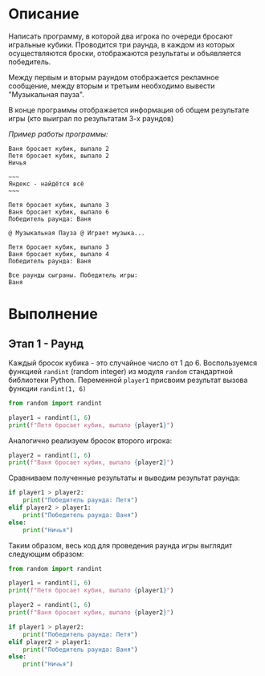 # Описание

Написать программу, в которой два игрока по очереди бросают игральные кубики. Проводится три раунда, в каждом из которых осуществляются броски, отображаются результаты и объявляется победитель. 

Между первым и вторым раундом отображается рекламное сообщение, между вторым и третьим необходимо вывести "Музыкальная пауза".

В конце программы отображается информация об общем результате игры (кто выиграл по результатам 3-х раундов)

_Пример работы программы:_

```
Ваня бросает кубик, выпало 2
Петя бросает кубик, выпало 2
Ничья

~~~
Яндекс - найдётся всё
~~~

Петя бросает кубик, выпало 3
Ваня бросает кубик, выпало 6
Победитель раунда: Ваня

@ Музыкальная Пауза @ Играет музыка...

Петя бросает кубик, выпало 3
Ваня бросает кубик, выпало 4
Победитель раунда: Ваня

Все раунды сыграны. Победитель игры:
Ваня
```

# Выполнение

## Этап 1 - Раунд
Каждый бросок кубика - это случайное число от 1 до 6. Воспользуемся функцией `randint` (random integer) из модуля `random` стандартной библиотеки Python. Переменной `player1` присвоим результат вызова функции `randint(1, 6)`
```python
from random import randint

player1 = randint(1, 6)
print(f"Петя бросает кубик, выпало {player1}")
```
Аналогично реализуем бросок второго игрока:
```python
player2 = randint(1, 6)
print(f"Ваня бросает кубик, выпало {player2}")
```
Сравниваем полученные результаты и выводим результат раунда:
```python
if player1 > player2:
    print("Победитель раунда: Петя")
elif player2 > player1:
    print("Победитель раунда: Ваня")
else:
    print("Ничья")
```
Таким образом, весь код для проведения раунда игры выглядит следующим образом:
```python
from random import randint

player1 = randint(1, 6)
print(f"Петя бросает кубик, выпало {player1}")

player2 = randint(1, 6)
print(f"Ваня бросает кубик, выпало {player2}")

if player1 > player2:
    print("Победитель раунда: Петя")
elif player2 > player1:
    print("Победитель раунда: Ваня")
else:
    print("Ничья")
```
